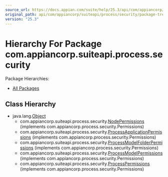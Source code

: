 ```yaml
---
source_url: https://docs.appian.com/suite/help/25.3/api/com/appiancorp/suiteapi/process/security/package-tree.html
original_path: api/com/appiancorp/suiteapi/process/security/package-tree.html
version: "25.3"
---
```


# Hierarchy For Package com.appiancorp.suiteapi.process.security

Package Hierarchies:

-   [All Packages](../../../../../overview-tree.html)

## Class Hierarchy

-   java.lang.[Object](https://docs.oracle.com/en/java/javase/17/docs/api/java.base/java/lang/Object.html "class or interface in java.lang")
    -   com.appiancorp.suiteapi.process.security.[NodePermissions](NodePermissions.html "class in com.appiancorp.suiteapi.process.security") (implements com.appiancorp.process.security.Permissions)
    -   com.appiancorp.suiteapi.process.security.[ProcessApplicationPermissions](ProcessApplicationPermissions.html "class in com.appiancorp.suiteapi.process.security") (implements com.appiancorp.process.security.Permissions)
    -   com.appiancorp.suiteapi.process.security.[ProcessModelFolderPermissions](ProcessModelFolderPermissions.html "class in com.appiancorp.suiteapi.process.security") (implements com.appiancorp.process.security.Permissions)
    -   com.appiancorp.suiteapi.process.security.[ProcessModelPermissions](ProcessModelPermissions.html "class in com.appiancorp.suiteapi.process.security") (implements com.appiancorp.process.security.Permissions)
    -   com.appiancorp.suiteapi.process.security.[ProcessPermissions](ProcessPermissions.html "class in com.appiancorp.suiteapi.process.security") (implements com.appiancorp.process.security.Permissions)